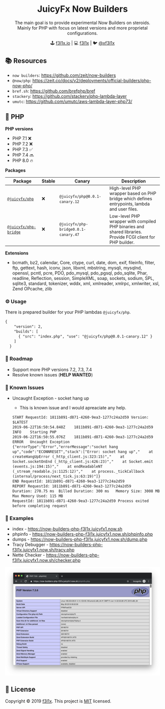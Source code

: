 <h1 align=center>JuicyFx Now Builders</h1>

<p align=center>
The main goal is to provide experimental Now Builders on steroids. <br/>
Mainly for PHP with focus on latest versions and more proprietal configurations.
</p>

<p align=center>
🕹 <a href="https://f3l1x.io">f3l1x.io</a> | 💻 <a href="https://github.com/f3l1x">f3l1x</a> | 🐦 <a href="https://twitter.com/xf3l1x">@xf3l1x</a>
</p>

## 📚 Resources

- `now builders`: https://github.com/zeit/now-builders
- `@now/php`: https://zeit.co/docs/v2/deployments/official-builders/php-now-php/
- `bref.sh`: https://github.com/brefphp/bref
- `stackery`: https://github.com/stackery/php-lambda-layer
- `umutc`: https://github.com/umutc/aws-lambda-layer-php73/

## 🐘 PHP

**PHP versions**

- PHP 7.1 ❌
- PHP 7.2 ❌
- PHP 7.3 ✅
- PHP 7.4 🔜
- PHP 8.0 🔥

**Packages**

| Package | Stable | Canary | Description |
|---------|--------|--------|-------------|
| [`@juicyfx/php`](src/now-php)| ❌ | `@juicyfx/php@0.0.1-canary.12` | High-level PHP wrapper based on PHP bridge which defines entrypoints, lambda and user files. |
| [`@juicyfx/php-bridge`](src/now-php-bridge) | ❌ | `@juicyfx/php-bridge0.0.1-canary.47`| Low-level PHP wrapper with compiled PHP binaries and shared libraries. Provide FCGI client for PHP builder. |

**Extensions**

- bcmath, bz2, calendar, Core, ctype, curl, date, dom, exif, fileinfo, filter, ftp, gettext, hash, iconv, json, libxml, mbstring, mysqli, mysqlnd, openssl, pcntl, pcre, PDO, pdo_mysql, pdo_pgsql, pdo_sqlite, Phar, readline, Reflection, session, SimpleXML, soap, sockets, sodium, SPL, sqlite3, standard, tokenizer, wddx, xml, xmlreader, xmlrpc, xmlwriter, xsl, Zend OPcache, zlib

### ⚙️ Usage

There is prepared builder for your PHP lambdas `@juicyfx/php`.

```
{
    "version": 2,
    "builds": [
      { "src": "index.php", "use": "@juicyfx/php@0.0.1-canary.12" }
    ]
  }
```

### 🚀 Roadmap

- Support more PHP versions 7.2, 7.3, 7.4
- Resolve known issues (**HELP WANTED**)

### 🤔 Known Issues

- Uncaught Exception - socket hang up
    - This is known issue and I would apreaciate any help. 

    ```
    START RequestId: 1811b891-d871-4260-9ea3-1277c24a2d59 Version: $LATEST
    2019-06-22T16:50:54.848Z	1811b891-d871-4260-9ea3-1277c24a2d59	INFO	Starting PHP
    2019-06-22T16:50:55.076Z	1811b891-d871-4260-9ea3-1277c24a2d59	ERROR	Uncaught Exception	{"errorType":"Error","errorMessage":"socket hang up","code":"ECONNRESET","stack":["Error: socket hang up","    at createHangUpError (_http_client.js:323:15)","    at Socket.socketOnEnd (_http_client.js:426:23)","    at Socket.emit (events.js:194:15)","    at endReadableNT (_stream_readable.js:1125:12)","    at process._tickCallback (internal/process/next_tick.js:63:19)"]}
    END RequestId: 1811b891-d871-4260-9ea3-1277c24a2d59
    REPORT RequestId: 1811b891-d871-4260-9ea3-1277c24a2d59	
    Duration: 270.75 ms  Billed Duration: 300 ms   Memory Size: 3008 MB  Max Memory Used: 115 MB	
    RequestId: 1811b891-d871-4260-9ea3-1277c24a2d59 Process exited before completing request
    ```

### 👀 Examples

- index - https://now-builders-php-f3l1x.juicyfx1.now.sh
- phpinfo - https://now-builders-php-f3l1x.juicyfx1.now.sh/phpinfo.php
- dumps - https://now-builders-php-f3l1x.juicyfx1.now.sh/dump.php
- Tracy Debugger - https://now-builders-php-f3l1x.juicyfx1.now.sh/tracy.php
- Nette Checker - https://now-builders-php-f3l1x.juicyfx1.now.sh/checker.php

![](docs/phpinfo.png)


## 📝 License

Copyright © 2019 [f3l1x](https://github.com/f3l1x).
This project is [MIT](LICENSE) licensed.